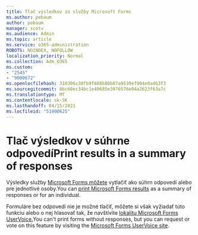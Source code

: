 ```yaml
---
title: Tlač výsledkov zo služby Microsoft Forms
ms.author: pebaum
author: pebaum
manager: scotv
ms.audience: Admin
ms.topic: article
ms.service: o365-administration
ROBOTS: NOINDEX, NOFOLLOW
localization_priority: Normal
ms.collection: Adm_O365
ms.custom:
- "2545"
- "9000672"
ms.openlocfilehash: 310306c30fb9f888b80b87a9539ef904e0ad63f3
ms.sourcegitcommit: 8bc60ec34bc1e40685e3976576e04a2623f63a7c
ms.translationtype: MT
ms.contentlocale: sk-SK
ms.lasthandoff: 04/15/2021
ms.locfileid: "51800625"
---
```

# <a name="print-results-in-a-summary-of-responses"></a><span data-ttu-id="76459-102">Tlač výsledkov v súhrne odpovedí</span><span class="sxs-lookup"><span data-stu-id="76459-102">Print results in a summary of responses</span></span>

<span data-ttu-id="76459-103">Výsledky služby [Microsoft Forms môžete](https://support.office.com/article/print-a-form-22100b98-ba3c-41c1-9513-f76caca664fc) vytlačiť ako súhrn odpovedí alebo pre jednotlivé osoby.</span><span class="sxs-lookup"><span data-stu-id="76459-103">You can [print Microsoft Forms results](https://support.office.com/article/print-a-form-22100b98-ba3c-41c1-9513-f76caca664fc) as a summary of responses or for an individual.</span></span> 

<span data-ttu-id="76459-104">Formuláre bez odpovedí nie je možné tlačiť, môžete si však vyžiadať túto funkciu alebo o nej hlasovať tak, že navštívite [lokalitu Microsoft Forms UserVoice.](https://microsoftforms.uservoice.com/forums/386451-welcome-to-microsoft-forms-suggestion-box)</span><span class="sxs-lookup"><span data-stu-id="76459-104">You can't print forms without responses, but you can request or vote on this feature by visiting the [Microsoft Forms UserVoice site](https://microsoftforms.uservoice.com/forums/386451-welcome-to-microsoft-forms-suggestion-box).</span></span>
